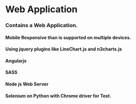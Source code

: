 # Web Application

### Contains a Web Application.
#### Mobile Responsive than is supported on multiple devices.
#### Using jquery plugins like LineChart.js and n3charts.js 
#### Angularjs 
#### SASS
#### Node js Web Server 
#### Selenium on Python with Chrome driver for Test. 

